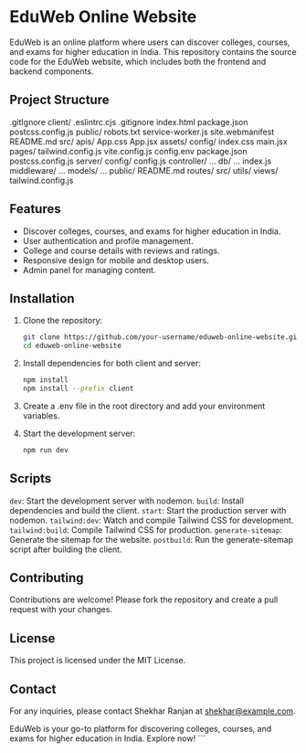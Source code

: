 # EduWeb Online Website

EduWeb is an online platform where users can discover colleges, courses, and exams for higher education in India. This repository contains the source code for the EduWeb website, which includes both the frontend and backend components.

## Project Structure
.gitIgnore client/ .eslintrc.cjs .gitignore index.html package.json postcss.config.js public/ robots.txt service-worker.js site.webmanifest README.md src/ apis/ App.css App.jsx assets/ config/ index.css main.jsx pages/ tailwind.config.js vite.config.js config.env package.json postcss.config.js server/ config/ config.js controller/ ... db/ ... index.js middleware/ ... models/ ... public/ README.md routes/ src/ utils/ views/ tailwind.config.js


## Features

- Discover colleges, courses, and exams for higher education in India.
- User authentication and profile management.
- College and course details with reviews and ratings.
- Responsive design for mobile and desktop users.
- Admin panel for managing content.

## Installation

1. Clone the repository:
   ```sh
   git clone https://github.com/your-username/eduweb-online-website.git
   cd eduweb-online-website
   ```

2. Install dependencies for both client and server:
   ```sh
   npm install
   npm install --prefix client
   ```

4. Create a .env file in the root directory and add your environment variables.

5. Start the development server:
   ```sh
   npm run dev
   ```

## Scripts
`dev`: Start the development server with nodemon.
`build`: Install dependencies and build the client.
`start`: Start the production server with nodemon.
`tailwind:dev`: Watch and compile Tailwind CSS for development.
`tailwind:build`: Compile Tailwind CSS for production.
`generate-sitemap`: Generate the sitemap for the website.
`postbuild`: Run the generate-sitemap script after building the client.

## Contributing
Contributions are welcome! Please fork the repository and create a pull request with your changes.

## License
This project is licensed under the MIT License.

## Contact
For any inquiries, please contact Shekhar Ranjan at shekhar@example.com.

EduWeb is your go-to platform for discovering colleges, courses, and exams for higher education in India. Explore now! ```
   
